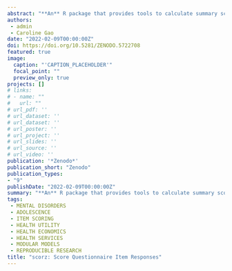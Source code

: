 ```yaml
---
abstract: "**An** R package that provides tools to calculate summary scores from instrument questionnaire responses."
authors:
 - admin
 - Caroline Gao
date: "2022-02-09T00:00:00Z"
doi: https://doi.org/10.5281/ZENODO.5722708
featured: true
image:
  caption: "'CAPTION_PLACEHOLDER'"
  focal_point: ""
  preview_only: true
projects: []
# links:
# - name: ""
#   url: ""
# url_pdf: ''
# url_dataset: ''
# url_dataset: ''
# url_poster: ''
# url_project: ''
# url_slides: ''
# url_source: ''
# url_video: '' 
publication: '*Zenodo*'
publication_short: "Zenodo"
publication_types:
- "9"
publishDate: "2022-02-09T00:00:00Z"
summary: "**An** R package that provides tools to calculate summary scores from instrument questionnaire responses..."
tags:
 - MENTAL DISORDERS
 - ADOLESCENCE
 - ITEM SCORING
 - HEALTH UTILITY
 - HEALTH ECONOMICS
 - HEALTH SERVICES
 - MODULAR MODELS
 - REPRODUCIBLE RESEARCH
title: "scorz: Score Questionnaire Item Responses"
---
```

